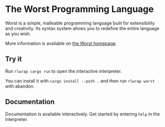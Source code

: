 
# The Worst Programming Language

Worst is a simple, malleable programming language
built for extensibility and creativity.
Its syntax system allows you to redefine the entire language as you wish.

More information is available on
[the Worst homepage](http://worst.mitten.party).

## Try it

Run `rlwrap cargo run` to open the interactive interpreter.

You can install it with `cargo install --path .`
and then run `rlwrap worst` with abandon.

## Documentation

Documentation is available interactively.
Get started by entering `help` in the interpreter.

